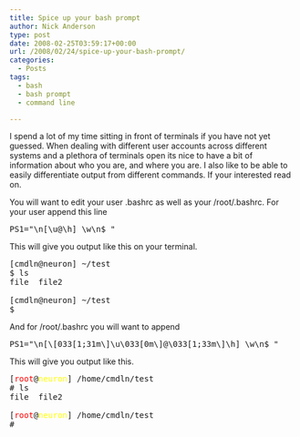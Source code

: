 ```yaml
---
title: Spice up your bash prompt
author: Nick Anderson
type: post
date: 2008-02-25T03:59:17+00:00
url: /2008/02/24/spice-up-your-bash-prompt/
categories:
  - Posts
tags:
  - bash
  - bash prompt
  - command line

---
```

I spend a lot of my time sitting in front of terminals if you have not yet guessed. When dealing with different user accounts across different systems and a plethora of terminals open its nice to have a bit of information about who you are, and where you are. I also like to be able to easily differentiate output from different commands. If your interested read on.
  
<!--more-->


  
<!--adsense-->


  
You will want to edit your user .bashrc as well as your /root/.bashrc. For your user append this line

<pre>PS1="\n[\u@\h] \w\n$ "</pre>

This will give you output like this on your terminal.

<pre>[cmdln@neuron] ~/test
$ ls
file  file2

[cmdln@neuron] ~/test
$</pre>

And for /root/.bashrc you will want to append

<pre>PS1="\n[\[033[1;31m\]\u\033[0m\]@\033[1;33m\]\h] \w\n$ "</pre>

This will give you output like this.

<pre>[<font color="#ff0000">root</font>@<font color="#ffff00">neuron</font>] /home/cmdln/test
# ls
file  file2

[<font color="#ff0000">root</font>@<font color="#ffff00">neuron</font>] /home/cmdln/test
#</pre>